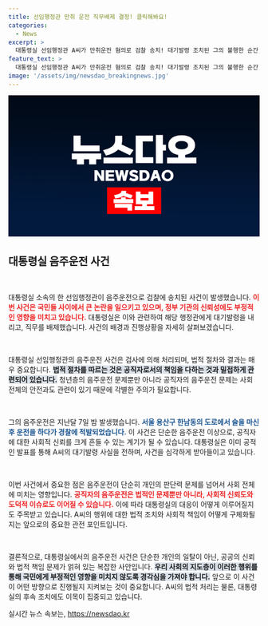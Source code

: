 ```yaml
---
title: 선임행정관 만취 운전 직무배제 결정! 클릭해봐요!
categories:
  - News
excerpt: >
  대통령실 선임행정관 A씨가 만취운전 혐의로 검찰 송치! 대기발령 조치된 그의 불행한 순간, 법적 후폭풍은 어떻게 이어질까? 클릭해서 더 알아보세요!
feature_text: >
  대통령실 선임행정관 A씨가 만취운전 혐의로 검찰 송치! 대기발령 조치된 그의 불행한 순간, 법적 후폭풍은 어떻게 이어질까? 클릭해서 더 알아보세요!
image: '/assets/img/newsdao_breakingnews.jpg'
---
```


<p><img src="/assets/img/newsdao_breakingnews.jpg" alt="pcversion 속보" /></p>

<h2 data-ke-size="size26">대통령실 음주운전 사건</h2>

<p data-ke-size="size16">&nbsp;</p>

<p>대통령실 소속의 한 선임행정관이 음주운전으로 검찰에 송치된 사건이 발생했습니다. <b><span style="color: #ee2323;">이번 사건은 국민들 사이에서 큰 논란을 일으키고 있으며, 정부 기관의 신뢰성에도 부정적인 영향을 미치고 있습니다.</span></b> 대통령실은 이와 관련하여 해당 행정관에게 대기발령을 내리고, 직무를 배제했습니다. 사건의 배경과 진행상황을 자세히 살펴보겠습니다.</p>

<p data-ke-size="size16">&nbsp;</p>

<p>대통령실 선임행정관의 음주운전 사건은 검사에 의해 처리되며, 법적 절차와 결과는 매우 중요합니다. <b><span style="background-color: #21538527;">법적 절차를 따르는 것은 공직자로서의 책임을 다하는 것과 밀접하게 관련되어 있습니다.</span></b> 청년층의 음주운전 문제뿐만 아니라 공직자의 음주운전 문제는 사회 전체의 안전과도 관련이 있기 때문에 각별한 주의가 필요합니다.</p>

<p data-ke-size="size16">&nbsp;</p>

<p>그의 음주운전은 지난달 7일 밤 발생했습니다. <b><span style="color: #1a5490;">서울 용산구 한남동의 도로에서 술을 마신 후 운전을 하다가 경찰에 적발되었습니다.</span></b> 이 사건은 단순한 음주운전 이상으로, 공직자에 대한 사회적 신뢰를 크게 흔들 수 있는 계기가 될 수 있습니다. 대통령실은 이미 공적인 발표를 통해 A씨의 대기발령 사실을 전하며, 사건을 심각하게 받아들이고 있습니다.</p>

<p data-ke-size="size16">&nbsp;</p>

<p>이번 사건에서 중요한 점은 음주운전이 단순히 개인의 판단력 문제를 넘어서 사회 전체에 미치는 영향입니다. <b><span style="color: #ee2323;">공직자의 음주운전은 법적인 문제뿐만 아니라, 사회적 신뢰도와 도덕적 이슈로도 이어질 수 있습니다.</span></b> 이에 따라 대통령실의 대응이 어떻게 이루어질지도 주목받고 있습니다. A씨의 행위에 대한 법적 조치와 사회적 책임이 어떻게 구체화될지는 앞으로의 중요한 관전 포인트입니다.</p>

<p data-ke-size="size16">&nbsp;</p>

<p>결론적으로, 대통령실에서의 음주운전 사건은 단순한 개인의 일탈이 아닌, 공공의 신뢰와 법적 책임 문제가 얽혀 있는 복잡한 사안입니다. <b><span style="background-color: #21538527;">우리 사회의 지도층이 이러한 행위를 통해 국민에게 부정적인 영향을 미치지 않도록 경각심을 가져야 합니다.</span></b> 앞으로 이 사건이 어떤 방향으로 진행될지 지켜보는 것이 중요합니다. A씨의 법적 처리는 물론, 대통령실의 후속 조치에도 이목이 집중되고 있습니다.</p>
실시간 뉴스 속보는, <a href="https://newsdao.kr" rel="dofollow">https://newsdao.kr</a>


